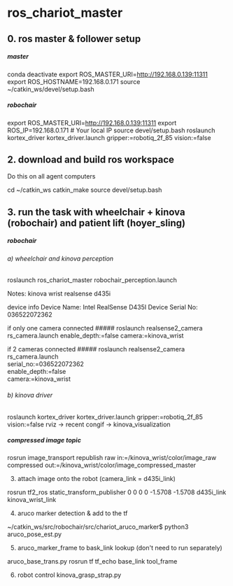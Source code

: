 # ros_chariot_master


## 0. ros master & follower setup
##### master
conda deactivate
export ROS_MASTER_URI=http://192.168.0.139:11311
export ROS_HOSTNAME=192.168.0.171
source ~/catkin_ws/devel/setup.bash

##### robochair
export ROS_MASTER_URI=http://192.168.0.139:11311
export ROS_IP=192.168.0.171  # Your local IP
source devel/setup.bash
roslaunch kortex_driver kortex_driver.launch gripper:=robotiq_2f_85 vision:=false

## 2. download and build ros workspace
Do this on all agent computers

cd ~/catkin_ws
catkin_make
source devel/setup.bash

## 3. run the task with wheelchair + kinova (robochair) and patient lift (hoyer_sling)

##### robochair

###### a) wheelchair and kinova perception
roslaunch ros_chariot_master robochair_perception.launch

Notes: 
kinova wrist realsense d435i

 device info 
Device Name: Intel RealSense D435I
Device Serial No: 036522072362

 if only one camera connected #####
roslaunch realsense2_camera rs_camera.launch enable_depth:=false camera:=kinova_wrist

 if 2 cameras connected #####
roslaunch realsense2_camera rs_camera.launch \
  serial_no:=036522072362 \
  enable_depth:=false \
  camera:=kinova_wrist

 
###### b) kinova driver
roslaunch kortex_driver kortex_driver.launch gripper:=robotiq_2f_85 vision:=false
rviz -> recent congif -> kinova_visualization

 
##### compressed image topic #####
rosrun image_transport republish raw in:=/kinova_wrist/color/image_raw compressed out:=/kinova_wrist/color/image_compressed_master




3. attach image onto the robot (camera_link = d435i_link)

rosrun tf2_ros static_transform_publisher 0 0 0 0 -1.5708 -1.5708 d435i_link kinova_wrist_link


4. aruco marker detection & add to the tf

~/catkin_ws/src/robochair/src/chariot_aruco_marker$ python3 aruco_pose_est.py

5. aruco_marker_frame to bask_link lookup (don't need to run separately)

aruco_base_trans.py
rosrun tf tf_echo base_link tool_frame


6. robot control 
kinova_grasp_strap.py
